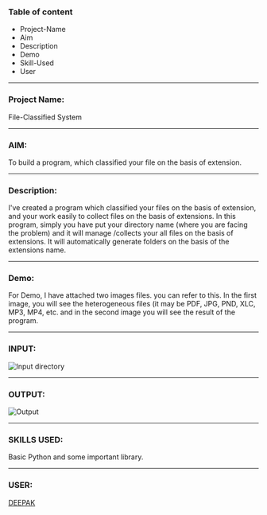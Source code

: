 ### Table of content

 * Project-Name
 * Aim
 * Description
 * Demo
 * Skill-Used
 * User
 ---
 
 ### Project Name: 
 File-Classified System 
 
 ---

 ### AIM: 
 To build a program, which classified your file on the basis of extension.
 
 ---
 
 
 ### Description: 
 I've created a program which classified your files on the basis of extension, and your work easily to collect files on the basis 
 of extensions. In this program, simply you have put your directory name (where you are facing the problem) and it will manage /collects your all files on the basis of extensions. It will automatically generate folders on the basis of the extensions name.
 
 ---
 
 
 ### Demo:
 For Demo, I have attached two images files. you can refer to this. In the first image, you will see the heterogeneous files (it may be     PDF, JPG, PND, XLC, MP3, MP4, etc. and in the second image you will see the result of the program. 
 
 ---
 ### INPUT:
 ![Input directory](https://github.com/deepak2233/Python_Projects/blob/master/Input_Directory.png)
 
 ---
 
 ### OUTPUT:
 ![Output](https://github.com/deepak2233/Python_Projects/blob/master/Outpu_Directory.png)
 
 ---
 
 
 ### SKILLS USED:
 Basic Python and some important library. 
 
 ---

 ### USER: 
 [DEEPAK](https://github.com/deepak2233)
 
 
